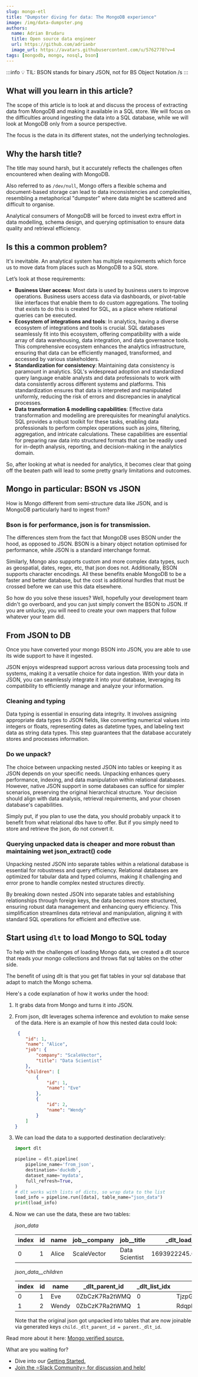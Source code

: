 ```yaml
---
slug: mongo-etl
title: "Dumpster diving for data: The MongoDB experience"
image: /img/data-dumpster.png
authors:
  name: Adrian Brudaru
  title: Open source data engineer
  url: https://github.com/adrianbr
  image_url: https://avatars.githubusercontent.com/u/5762770?v=4
tags: [mongodb, mongo, nosql, bson]
---
```

:::info
💡 TIL: BSON stands for binary JSON, not for BS Object Notation /s
:::


## What will you learn in this article?

The scope of this article is to look at and discuss the process of extracting data from MongoDB and
making it available in a SQL store. We will focus on the difficulties around ingesting the data into
a SQL database, while we will look at MongoDB only from a source perspective.

The focus is the data in its different states, not the underlying technologies.

## Why the harsh title?

The title may sound harsh, but it accurately reflects the challenges often encountered when dealing
with MongoDB.

Also referred to as `/dev/null`, Mongo offers a flexible schema and document-based storage can lead
to data inconsistencies and complexities, resembling a metaphorical "dumpster" where data might be
scattered and difficult to organise.

Analytical consumers of MongoDB will be forced to invest extra effort in data modelling, schema
design, and querying optimisation to ensure data quality and retrieval efficiency.

## Is this a common problem?

It's inevitable. An analytical system has multiple requirements which force us to move data from
places such as MongoDB to a SQL store.

Let’s look at those requirements:

- **Business User access**: Most data is used by business users to improve operations. Business
  users access data via dashboards, or pivot-table like interfaces that enable them to do custom
  aggregations. The tooling that exists to do this is created for SQL, as a place where relational
  queries can be executed.
- **Ecosystem of integrations and tools**: In analytics, having a diverse ecosystem of integrations
  and tools is crucial. SQL databases seamlessly fit into this ecosystem, offering compatibility
  with a wide array of data warehousing, data integration, and data governance tools. This
  comprehensive ecosystem enhances the analytics infrastructure, ensuring that data can be
  efficiently managed, transformed, and accessed by various stakeholders.
- **Standardization for consistency**: Maintaining data consistency is paramount in analytics. SQL's
  widespread adoption and standardized query language enable analysts and data professionals to work
  with data consistently across different systems and platforms. This standardization ensures that
  data is interpreted and manipulated uniformly, reducing the risk of errors and discrepancies in
  analytical processes.
- **Data transformation & modelling capabilities**: Effective data transformation and modelling are
  prerequisites for meaningful analytics. SQL provides a robust toolkit for these tasks, enabling
  data professionals to perform complex operations such as joins, filtering, aggregation, and
  intricate calculations. These capabilities are essential for preparing raw data into structured
  formats that can be readily used for in-depth analysis, reporting, and decision-making in the
  analytics domain.

So, after looking at what is needed for analytics, it becomes clear that going off the beaten path
will lead to some pretty gnarly limitations and outcomes.

## Mongo in particular: BSON vs JSON

How is Mongo different from semi-structure data like JSON, and is MongoDB particularly hard to
ingest from?

### Bson is for performance, json is for transmission.

The differences stem from the fact that MongoDB uses BSON under the hood, as opposed to JSON. BSON
is a binary object notation optimised for performance, while JSON is a standard interchange format.

Similarly, Mongo also supports custom and more complex data types, such as geospatial, dates, regex,
etc, that json does not. Additionally, BSON supports character encodings. All these benefits enable
MongoDB to be a faster and better database, but the cost is additional hurdles that must be crossed
before we can use this data elsewhere.

So how do you solve these issues? Well, hopefully your development team didn't go overboard, and you
can just simply convert the BSON to JSON. If you are unlucky, you will need to create your own
mappers that follow whatever your team did.

## From JSON to DB

Once you have converted your mongo BSON into JSON, you are able to use its wide support to have it
ingested.

JSON enjoys widespread support across various data processing tools and systems, making it a
versatile choice for data ingestion. With your data in JSON, you can seamlessly integrate it into
your database, leveraging its compatibility to efficiently manage and analyze your information.

### Cleaning and typing

Data typing is essential in ensuring data integrity. It involves assigning appropriate data types to
JSON fields, like converting numerical values into integers or floats, representing dates as
datetime types, and labeling text data as string data types. This step guarantees that the database
accurately stores and processes information.

### Do we unpack?

The choice between unpacking nested JSON into tables or keeping it as JSON depends on your specific
needs. Unpacking enhances query performance, indexing, and data manipulation within relational
databases. However, native JSON support in some databases can suffice for simpler scenarios,
preserving the original hierarchical structure. Your decision should align with data analysis,
retrieval requirements, and your chosen database's capabilities.

Simply put, if you plan to use the data, you should probably unpack it to benefit from what
relational dbs have to offer. But if you simply need to store and retrieve the json, do not convert
it.

### Querying unpacked data is cheaper and more robust than maintaining wet json_extract()  code

Unpacking nested JSON into separate tables within a relational database is essential for robustness
and query efficiency. Relational databases are optimized for tabular data and typed columns, making
it challenging and error prone to handle complex nested structures directly.

By breaking down nested JSON into separate tables and establishing relationships through foreign
keys, the data becomes more structured, ensuring robust data management and enhancing query
efficiency. This simplification streamlines data retrieval and manipulation, aligning it with
standard SQL operations for efficient and effective use.

## Start using `dlt` to load Mongo to SQL today

To help with the challenges of loading Mongo data, we created a dlt source that reads your mongo
collections and throws flat sql tables on the other side.

The benefit of using dlt is that you get flat tables in your sql database that adapt to match the
Mongo schema.

Here's a code explanation of how it works under the hood:

1. It grabs data from Mongo and turns it into JSON.

1. From json, dlt leverages schema inference and evolution to make sense of the data. Here is an
   example of how this nested data could look:

   ```json
    {
       "id": 1,
       "name": "Alice",
       "job": {
           "company": "ScaleVector",
           "title": "Data Scientist"
       },
       "children": [
           {
               "id": 1,
               "name": "Eve"
           },
           {
               "id": 2,
               "name": "Wendy"
           }
       ]
   }
   ```

1. We can load the data to a supported destination declaratively:

   ```py
   import dlt

   pipeline = dlt.pipeline(
       pipeline_name='from_json',
       destination='duckdb',
       dataset_name='mydata',
       full_refresh=True,
   )
   # dlt works with lists of dicts, so wrap data to the list
   load_info = pipeline.run([data], table_name="json_data")
   print(load_info)
   ```

1. Now we can use the data, these are two tables:

   *json_data*

   | index | id  | name  | job\_\_company | job\_\_title   | \_dlt_load_id     | \_dlt_id       |
   | ----- | --- | ----- | -------------- | -------------- | ----------------- | -------------- |
   | 0     | 1   | Alice | ScaleVector    | Data Scientist | 1693922245.602667 | 0ZbCzK7Ra2tWMQ |

   *json_data\_\_children*

   | index | id  | name  | \_dlt_parent_id | \_dlt_list_idx | \_dlt_id       |
   | ----- | --- | ----- | --------------- | -------------- | -------------- |
   | 0     | 1   | Eve   | 0ZbCzK7Ra2tWMQ  | 0              | TjzpGZ+dwrrQhg |
   | 1     | 2   | Wendy | 0ZbCzK7Ra2tWMQ  | 1              | RdqpN1luoKxQTA |

   Note that the original json got unpacked into tables that are now joinable via generated keys
   `child._dlt_parent_id = parent._dlt_id`.

Read more about it here:
[Mongo verified source.](https://dlthub.com/docs/dlt-ecosystem/verified-sources/mongodb)

What are you waiting for?

- Dive into our [Getting Started.](https://dlthub.com/docs/getting-started)
- [Join the ⭐Slack Community⭐ for discussion and help!](https://dlthub.com/community)
